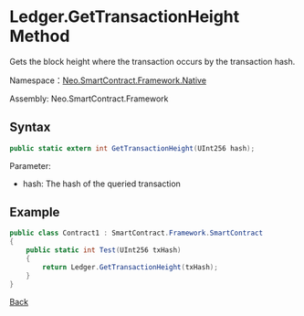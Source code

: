 # Ledger.GetTransactionHeight Method

Gets the block height where the transaction occurs by the transaction hash.

Namespace：[Neo.SmartContract.Framework.Native](../../native.md)

Assembly: Neo.SmartContract.Framework

## Syntax

```cs
public static extern int GetTransactionHeight(UInt256 hash);
```

Parameter:

- hash: The hash of the queried transaction

## Example

```cs
public class Contract1 : SmartContract.Framework.SmartContract
{
    public static int Test(UInt256 txHash)
    {
        return Ledger.GetTransactionHeight(txHash);
    }
}
```

[Back](../Ledger.md)
